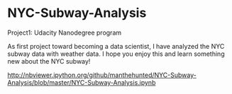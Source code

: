 # NYC-Subway-Analysis
Project1: Udacity Nanodegree program

As first project toward becoming a data scientist, I have analyzed the NYC subway data with weather data. I hope you enjoy this and learn something new about the NYC subway!

http://nbviewer.ipython.org/github/manthehunted/NYC-Subway-Analysis/blob/master/NYC-Subway-Analysis.ipynb
